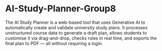 # AI-Study-Planner-Group8
The AI Study Planner is a web-based tool that uses Generative AI to automatically create and validate university study plans. It processes unstructured course data to generate a draft plan, allows students to customise it via drag-and-drop, checks rules in real time, and exports the final plan to PDF — all without requiring a login.
